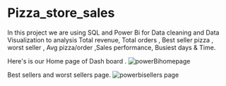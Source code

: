 # Pizza_store_sales
In this project we are using SQL and Power Bi for Data cleaning and Data Visualization to analysis Total revenue, Total orders , Best seller pizza , worst seller ,  Avg pizza/order ,Sales performance, Busiest days &amp; Time.

Here's is our Home page of Dash board .
![powerBihomepage](https://github.com/GeetikaKanathe369/Pizza_store_sales/assets/159233854/03a6940c-2f17-4bfa-bec4-1d77d78e2627)

Best sellers and worst sellers page.
![powerbisellers page](https://github.com/GeetikaKanathe369/Pizza_store_sales/assets/159233854/c1f7ef2f-f8de-40e3-a861-65237cdb00d7)
